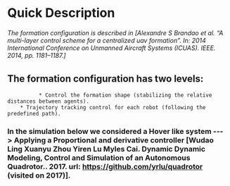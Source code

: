 # Quick Description

###### The formation configuration is described in [Alexandre S Brandao et al. “A multi-layer control scheme for a centralized uav formation”. In: 2014 International Conference on Unmanned Aircraft Systems (ICUAS). IEEE. 2014, pp. 1181–1187.]

## The formation configuration has two levels: 
			  * Control the formation shape (stabilizing the relative distances between agents).
        * Trajectory tracking control for each robot (following the predefined path).
        
### In the simulation below we considered a Hover like system  --->  Applying a Proportional and derivative controller [Wudao Ling Xuanyu Zhou Yiren Lu Myles Cai. Dynamic Dynamic Modeling, Control and Simulation of an Autonomous Quadrotor.. 2017. url: https://github.com/yrlu/quadrotor (visited on 2017)].
		
